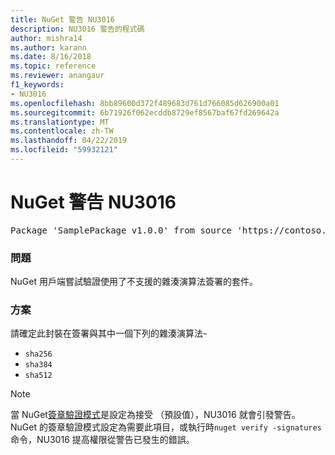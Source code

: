```yaml
---
title: NuGet 警告 NU3016
description: NU3016 警告的程式碼
author: mishra14
ms.author: karann
ms.date: 8/16/2018
ms.topic: reference
ms.reviewer: anangaur
f1_keywords:
- NU3016
ms.openlocfilehash: 8bb89600d372f489683d761d766085d626900a01
ms.sourcegitcommit: 6b71926f062ecddb8729ef8567baf67fd269642a
ms.translationtype: MT
ms.contentlocale: zh-TW
ms.lasthandoff: 04/22/2019
ms.locfileid: "59932121"
---
```

# <a name="nuget-warning-nu3016"></a>NuGet 警告 NU3016

<pre>Package 'SamplePackage v1.0.0' from source 'https://contoso.com/index.json': The package hash uses an unsupported hash algorithm.</pre>

### <a name="issue"></a>問題

NuGet 用戶端嘗試驗證使用了不支援的雜湊演算法簽署的套件。


### <a name="solution"></a>方案

請確定此封裝在簽署與其中一個下列的雜湊演算法- 
* `sha256`
* `sha384`
* `sha512`


> [!Note]
> 當 NuGet[簽章驗證模式](https://docs.microsoft.com/en-us/nuget/consume-packages/installing-signed-packages#configure-package-signature-requirements)是設定為接受 （預設值），NU3016 就會引發警告。 NuGet 的簽章驗證模式設定為需要此項目，或執行時`nuget verify -signatures`命令，NU3016 提高權限從警告已發生的錯誤。 